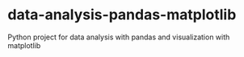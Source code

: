 # data-analysis-pandas-matplotlib
Python project for data analysis with pandas and visualization with matplotlib

